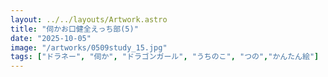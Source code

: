 ```yaml
---
layout: ../../layouts/Artwork.astro
title: "伺かお口健全えっち部(5)"
date: "2025-10-05"
image: "/artworks/0509study_15.jpg"
tags: ["ドラネー", "伺か", "ドラゴンガール", "うちのこ", "つの","かんたん絵"]
---
```



